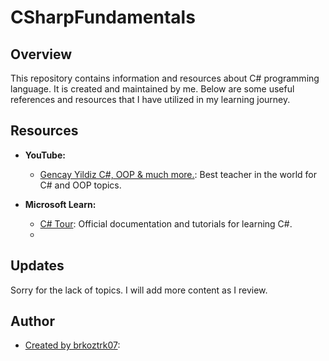 # CSharpFundamentals

## Overview
This repository contains information and resources about C# programming language. It is created and maintained by me. Below are some useful references and resources that I have utilized in my learning journey.

## Resources
- **YouTube:**
  - [Gencay Yildiz C#, OOP & much more.](https://www.youtube.com/c/Gen%C3%A7ayY%C4%B1ld%C4%B1z): Best teacher in the world for C# and OOP topics.
  
- **Microsoft Learn:**
  - [C# Tour](https://learn.microsoft.com/en-us/dotnet/csharp/tour-of-csharp/): Official documentation and tutorials for learning C#.
  - 

## Updates
Sorry for the lack of topics. I will add more content as I review.

## Author
- [Created by brkoztrk07](https://github.com/brkoztrk07):
